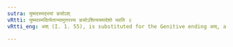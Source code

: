 ```yaml
---
sutra: युष्मदस्मद्भयां ङसोऽश्
vRtti: युष्मदस्मदित्येताभ्यामुत्तरस्य ङसोऽशित्ययमादेशो भवति ॥
vRtti_eng: अश् (I. 1. 55), is substituted for the Genitive ending अस्, after युष्मद् and अस्मद् ॥

---
```

